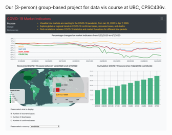 Our (3-person) group-based project for data vis course at UBC, CPSC436v.

![m2 Screenshot](./m3_screenshot.PNG)
